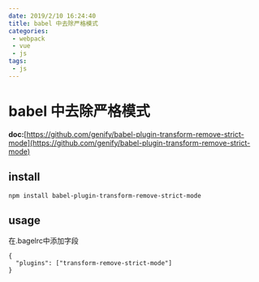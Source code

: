 ```yaml
---
date: 2019/2/10 16:24:40 
title: babel 中去除严格模式
categories:
 - webpack
 - vue
 - js
tags:
 - js
---
```



# babel 中去除严格模式
<!--more-->
**doc:**[https://github.com/genify/babel-plugin-transform-remove-strict-mode](https://github.com/genify/babel-plugin-transform-remove-strict-mode)

## install
`npm install babel-plugin-transform-remove-strict-mode`

## usage
在.bagelrc中添加字段
```
{
  "plugins": ["transform-remove-strict-mode"]
}
```